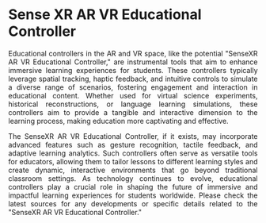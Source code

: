 # Sense XR AR VR Educational Controller

<p align="justify">Educational controllers in the AR and VR space, like the potential "SenseXR AR VR Educational Controller," are instrumental tools that aim to enhance immersive learning experiences for students. These controllers typically leverage spatial tracking, haptic feedback, and intuitive controls to simulate a diverse range of scenarios, fostering engagement and interaction in educational content. Whether used for virtual science experiments, historical reconstructions, or language learning simulations, these controllers aim to provide a tangible and interactive dimension to the learning process, making education more captivating and effective.</p>

<p align="justify">The SenseXR AR VR Educational Controller, if it exists, may incorporate advanced features such as gesture recognition, tactile feedback, and adaptive learning analytics. Such controllers often serve as versatile tools for educators, allowing them to tailor lessons to different learning styles and create dynamic, interactive environments that go beyond traditional classroom settings. As technology continues to evolve, educational controllers play a crucial role in shaping the future of immersive and impactful learning experiences for students worldwide. Please check the latest sources for any developments or specific details related to the "SenseXR AR VR Educational Controller."</p>
